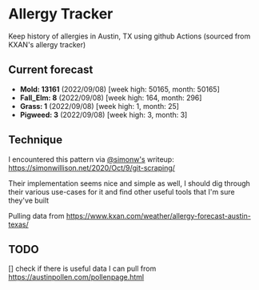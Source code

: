 # Allergy Tracker

Keep history of allergies in Austin, TX using github Actions (sourced from KXAN's allergy tracker)

## Current forecast
<!-- INJECT FORECAST -->
- **Mold: 13161** (2022/09/08)  [week high: 50165, month: 50165]
- **Fall_Elm: 8** (2022/09/08)  [week high: 164, month: 296]
- **Grass: 1** (2022/09/08)  [week high: 1, month: 25]
- **Pigweed: 3** (2022/09/08)  [week high: 3, month: 3]
<!-- END INJECT FORECAST -->

## Technique

I encountered this pattern via [@simonw's](https://github.com/simonw) writeup: https://simonwillison.net/2020/Oct/9/git-scraping/

Their implementation seems nice and simple as well, I should dig through their various use-cases for it and find other useful tools that I'm sure they've built

Pulling data from https://www.kxan.com/weather/allergy-forecast-austin-texas/

## TODO

[] check if there is useful data I can pull from https://austinpollen.com/pollenpage.html
